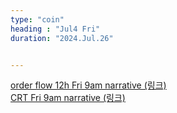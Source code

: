 ```yaml
---
type: "coin"
heading : "Jul4 Fri"
duration: "2024.Jul.26"


---
```

 


[order flow 12h Fri 9am narrative (링크)](/todo/images/order-flow-2024-07-26-9AM.png)   
[CRT Fri 9am narrative (링크)](/todo/images/CRT-2024-07-26-9AM.png)  

